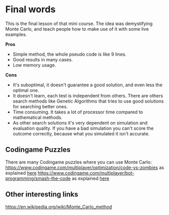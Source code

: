 # Final words

This is the final lesson of that mini course. The idea was demystifying Monte Carlo, and teach people how to make use of it with some live examples.

**Pros**

- Simple method, the whole pseudo code is like 9 lines.
- Good results in many cases.
- Low memory usage.

**Cons**

- It's suboptimal, it doesn't guarantee a good solution, and even less the optimal one.
- It doesn't learn, each test is independent from others. There are others search methods like Genetic Algorithms that tries to use good solutions for searching better ones.
- Time consuming. It takes a lot of processor time compared to mathematical methods.
- As other search solutions it's very dependent on simulation and evaluation quality. If you have a bad simulation you can't score the outcome correctly, because what you simulated it isn't accurate.

## Codingame Puzzles 
There are many Codingame puzzles where you can use Monte Carlo:
https://www.codingame.com/multiplayer/optimization/code-vs-zombies as explained [here](https://forum.codingame.com/t/code-vs-zombies-feedback-strategies/1089/37)
https://www.codingame.com/multiplayer/bot-programming/smash-the-code as explained [here](https://www.codingame.com/forum/t/smash-the-code-feedback-strategy/1512)

## Other interesting links

https://en.wikipedia.org/wiki/Monte_Carlo_method

